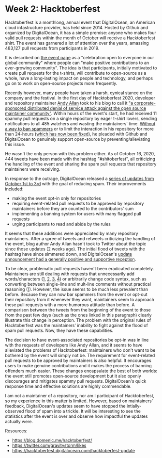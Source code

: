 # Week 2: Hacktoberfest

Hacktoberfest is a monthlong, annual event that DigitalOcean, an American cloud infastructure provider, has held since 2014. Hosted by Github and organized by DigitalOcean, it has a simple premise: anyone who makes four valid pull requests within the month of October will receive a Hacktoberfest shirt. The event has garnered a lot of attention over the years, amassing 483,127 pull requests from participants in 2019.

It is described on [the event page](https://hacktoberfest.digitalocean.com/) as a "celebration open to everyone in our global community" where people can "make positive contributions to an ever-growing community". The idea is that participants, initially motivated to create pull requests for the t-shirts, will contribute to open-source as a whole, have a long-lasting impact on people and technology, and perhaps go on to work on open-source projects more frequently.

Recently however, many people have taken a harsh, cynical stance on the company and the festival. In the first day of Hacktoberfest 2020, developer and repository maintainer [Andy Allan](https://twitter.com/gravitystorm) took to his blog to call it ["a corporate-sponsored distributed denial of service attack against the open source maintainer community"](https://blog.domenic.me/hacktoberfest/). Within hours of the event's start, he had received 11 spammy pull requests on a single repository by eager t-shirt lovers, sending notifications to all 485 watchers and wasting the maintainers' time. [Without a way to ban spammers](https://twitter.com/MattIPv4/status/1311390054334554113) or to limit the interaction in his repository for more than 24-hours ([which has now been fixed](https://twitter.com/github/status/1311772722234560517)), he pleaded with Github and DigitalOcean to genuinely support open-source by preventing/alleviating this issue.

He wasn't the only person with this problem either. As of October 16, 2020, 444 tweets have been made with the hashtag "#shitoberfest", all criticizing the handling of the event and sharing the spam pull requests that repository maintainers were receiving.

In response to the outrage, DigitalOcean released a [series of updates from October 1st to 3rd](https://hacktoberfest.digitalocean.com/hacktoberfest-update) with the goal of reducing spam. Their improvements included:
- making the event opt-in only for repositories
- requiring event-related pull requests to be approved by repository maintainers before they are counted to the contributors' sum
- implementing a banning system for users with many flagged pull requests
- urging participants to read and abide by the rules

It seems that these additions were appreciated by many repository maintainers. After a spree of tweets and retweets criticizing the handling of the event, blog author Andy Allan hasn't took to Twitter about the topic since those updates (2 weeks ago). The initial flood of tweets with the hashtag have since simmered down, and DigitalOcean's [update announcement had a generally positive and supportive reception](https://twitter.com/hacktoberfest/status/1312221208667185153).

To be clear, problematic pull requests haven't been eradicated completely. Maintainers are still dealing with requests that unnecessarily add words/characters ([1](https://twitter.com/emmalearnscode/status/1314946091943682051), [2](https://twitter.com/shpankus/status/1313637510560481280), [3](https://twitter.com/psuranas/status/1312425016487682054), [4](https://twitter.com/_abim_/status/1313478447252078593)) or arbitrarily change code syntax, such as converting between single-line and mult-line comments without practical reasoning ([1](https://twitter.com/ShivamJoker/status/1314783210836955142)). However, the issue seems to be much less prevalent than before. Because they can now bar spammers from the event or opt-out their repository from it whenever they want, maintainers seem to approach these pull requests with a more humorous attitude than before. A comparison between the tweets from the beginning of the event to those from the past few days (such as the ones linked in this paragraph) clearly illustrate this change in perception. The problem with the original rules of Hacktoberfest was the maintainers' inability to fight against the flood of spam pull requests. Now, they have these capabilities.

The decision to have event-associated repositories be opt-in was in line with the requests of developers like Andy Allan, and it seems to have alleviated the problems of Hacktoberfest: maintainers who don't want to be bothered by the event will simply not be. The requirement for event-related pull requests to be approved by maintainers is also helpful. It encourages users to make genuine contributions and it makes the process of banning offenders much easier. These changes encapsulate the best of both worlds: the event still promotes open-source development but it also openly discourages and mitigates spammy pull requests. DigitalOcean's quick response time and effective solutions are highly commendable.

I am not a maintainer of a repository, nor am I participant of Hacktoberfest, so my experience in this matter is limited. However, based on maintainers' feedback, DigitalOcean's updates seem to have stopped the intially-observed flood of spam into a trickle. It will be interesting to see the statistics after the event is over and observe how impactful the updates actually were.

Resources:
- https://blog.domenic.me/hacktoberfest/
- https://twitter.com/gravitystorm/likes
- https://hacktoberfest.digitalocean.com/hacktoberfest-update
